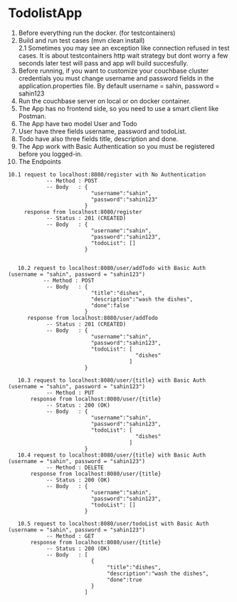 # TodolistApp

1. Before everything run the docker. (for testcontainers)
2. Build and run test cases (mvn clean install)  
   2.1 Sometimes you may see an exception like connection refused in test cases. 
       It is about testcontainers http wait strategy but dont worry a few seconds later test will pass and app will build succesfully.
3. Before running, if you want to customize your couchbase cluster credentials
   you must change username and password fields in the application.properties file.
   By default username = sahin, password = sahin123
4. Run the couchbase server on local or on docker container.
5. The App has no frontend side, so you need to use a smart client like Postman.
6. The App have two model User and Todo
7. User have three fields username, password and todoList.
8. Todo have also three fields title, description and done.
9. The App work with Basic Authentication so you must be registered before you logged-in.
10. The Endpoints
  ``` 
  10.1 request to localhost:8080/register with No Authentication
              -- Method : POST
              -- Body   : {
                            "username":"sahin",
                            "password":"sahin123"
                          }
       response from localhost:8080/register
              -- Status : 201 (CREATED)
              -- Body   : {
                            "username":"sahin",
                            "password":"sahin123",
                            "todoList": []
                          }
                        
                        
     10.2 request to localhost:8080/user/addTodo with Basic Auth (username = "sahin", password = "sahin123")
             -- Method : POST
              -- Body   : {
                            "title":"dishes",
                            "description":"wash the dishes",
                            "done":false
                          }    
        response from localhost:8080/user/addTodo
              -- Status : 201 (CREATED)
              -- Body   : {
                            "username":"sahin",
                            "password":"sahin123",
                            "todoList": [
                                          "dishes"
                                        ]
                          }
                        
     10.3 request to localhost:8080/user/{title} with Basic Auth (username = "sahin", password = "sahin123")
              -- Method : PUT
         response from localhost:8080/user/{title}
              -- Status : 200 (OK)
              -- Body   : {
                            "username":"sahin",
                            "password":"sahin123",
                            "todoList": [
                                          "dishes"
                                        ]
                          }
     10.4 request to localhost:8080/user/{title} with Basic Auth (username = "sahin", password = "sahin123")
              -- Method : DELETE
         response from localhost:8080/user/{title}
              -- Status : 200 (OK)
              -- Body   : {
                            "username":"sahin",
                            "password":"sahin123",
                            "todoList": []
                          }
                          
     10.5 request to localhost:8080/user/todoList with Basic Auth (username = "sahin", password = "sahin123")
              -- Method : GET
         response from localhost:8080/user/{title}
              -- Status : 200 (OK)
              -- Body   : [
                            {
                                 "title":"dishes",
                                 "description":"wash the dishes",
                                 "done":true
                            }
                          ]
                          
                         

